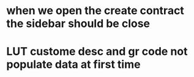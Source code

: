 
# when we open the create contract the sidebar  should be close 
# LUT custome desc and gr code not populate data at first time 


